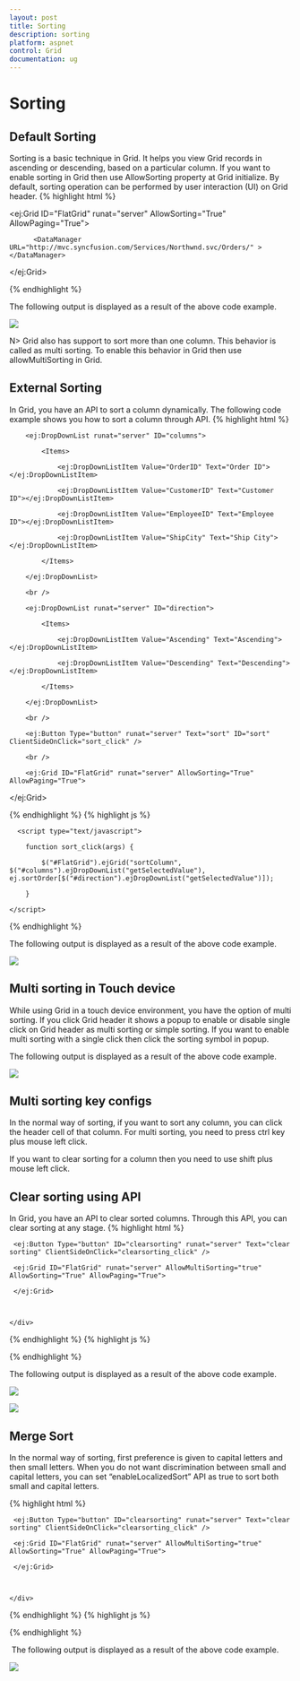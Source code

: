 ```yaml
---
layout: post
title: Sorting
description: sorting
platform: aspnet
control: Grid
documentation: ug
---
```


# Sorting

## Default Sorting

Sorting is a basic technique in Grid. It helps you view Grid records in ascending or descending, based on a particular column. If you want to enable sorting in Grid then use AllowSorting property at Grid initialize. By default, sorting operation can be performed by user interaction (UI) on Grid header.
{% highlight html %}



<ej:Grid ID="FlatGrid" runat="server" AllowSorting="True" AllowPaging="True">

          <DataManager URL="http://mvc.syncfusion.com/Services/Northwnd.svc/Orders/" ></DataManager>   

</ej:Grid>


{% endhighlight  %}




The following output is displayed as a result of the above code example.



![](Sorting_images/Sorting_img1.png)



N> Grid also has support to sort more than one column. This behavior is called as multi sorting. To enable this behavior in Grid then use allowMultiSorting in Grid.

## External Sorting

In Grid, you have an API to sort a column dynamically. The following code example shows you how to sort a column through API. 
{% highlight html %}


<div>

        <ej:DropDownList runat="server" ID="columns">

            <Items>

                <ej:DropDownListItem Value="OrderID" Text="Order ID"></ej:DropDownListItem>

                <ej:DropDownListItem Value="CustomerID" Text="Customer ID"></ej:DropDownListItem>

                <ej:DropDownListItem Value="EmployeeID" Text="Employee ID"></ej:DropDownListItem>

                <ej:DropDownListItem Value="ShipCity" Text="Ship City"></ej:DropDownListItem>

            </Items>

        </ej:DropDownList>

        <br />

        <ej:DropDownList runat="server" ID="direction">

            <Items>

                <ej:DropDownListItem Value="Ascending" Text="Ascending"></ej:DropDownListItem>

                <ej:DropDownListItem Value="Descending" Text="Descending"></ej:DropDownListItem>

            </Items>

        </ej:DropDownList>

        <br />

        <ej:Button Type="button" runat="server" Text="sort" ID="sort" ClientSideOnClick="sort_click" />

        <br />

        <ej:Grid ID="FlatGrid" runat="server" AllowSorting="True" AllowPaging="True">

<DataManager URL="http://mvc.syncfusion.com/Services/Northwnd.svc/Orders/" ></DataManager>

</ej:Grid>



 </div>
{% endhighlight  %}
{% highlight js %}


      <script type="text/javascript">

        function sort_click(args) {

            $("#FlatGrid").ejGrid("sortColumn", $("#columns").ejDropDownList("getSelectedValue"), ej.sortOrder[$("#direction").ejDropDownList("getSelectedValue")]);

        }

    </script>



{% endhighlight  %}

The following output is displayed as a result of the above code example.



![](Sorting_images/Sorting_img3.png)



## Multi sorting in Touch device

While using Grid in a touch device environment, you have the option of multi sorting. If you click Grid header it shows a popup to enable or disable single click on Grid header as multi sorting or simple sorting. If you want to enable multi sorting with a single click then click the sorting symbol in popup.

The following output is displayed as a result of the above code example.



![](Sorting_images/Sorting_img4.png)



## Multi sorting key configs

In the normal way of sorting, if you want to sort any column, you can click the header cell of that column. For multi sorting, you need to press ctrl key plus mouse left click.

If you want to clear sorting for a column then you need to use shift plus mouse left click.

## Clear sorting using API

In Grid, you have an API to clear sorted columns. Through this API, you can clear sorting at any stage.
{% highlight html %}



   <div>

     <ej:Button Type="button" ID="clearsorting" runat="server" Text="clear sorting" ClientSideOnClick="clearsorting_click" />

     <ej:Grid ID="FlatGrid" runat="server" AllowMultiSorting="true" AllowSorting="True" AllowPaging="True">

<DataManager URL="http://mvc.syncfusion.com/Services/Northwnd.svc/Orders/" Offline="true"></DataManager>

     </ej:Grid>



    </div>

{% endhighlight  %}
{% highlight js %}
<script>

        function clearsorting_click(args) {

            $("#FlatGrid").ejGrid("clearSorting");

        }

 </script>


{% endhighlight %}






The following output is displayed as a result of the above code example.



![](Sorting_images/Sorting_img5.png) 





![](Sorting_images/Sorting_img6.png) 



## Merge Sort

In the normal way of sorting, first preference is given to capital letters and then small letters. When you do not want discrimination between small and capital letters, you can set “enableLocalizedSort” API as true to sort both small and capital letters.




{% highlight html %}



   <div>

     <ej:Button Type="button" ID="clearsorting" runat="server" Text="clear sorting" ClientSideOnClick="clearsorting_click" />

     <ej:Grid ID="FlatGrid" runat="server" AllowMultiSorting="true" AllowSorting="True" AllowPaging="True">

<DataManager URL="http://mvc.syncfusion.com/Services/Northwnd.svc/Orders/" Offline="true"></DataManager>

     </ej:Grid>



    </div>
{% endhighlight %}
{% highlight js %}


<script>

ej.Support.enableLocalizedSort=true

</script>

{% endhighlight %}


 The following output is displayed as a result of the above code example.



![](Sorting_images/Sorting_img7.png)



